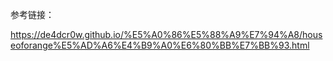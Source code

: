 参考链接：

https://de4dcr0w.github.io/%E5%A0%86%E5%88%A9%E7%94%A8/houseoforange%E5%AD%A6%E4%B9%A0%E6%80%BB%E7%BB%93.html